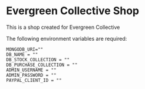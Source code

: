# Evergreen Collective Shop
This is a shop created for Evergreen Collective

The following environment variables are required:  
```env
MONGODB_URI=""
DB_NAME = ""
DB_STOCK_COLLECTION = ""
DB_PURCHASE_COLLECTION = ""
ADMIN_USERNAME = ""
ADMIN_PASSWORD = ""
PAYPAL_CLIENT_ID = ""
```
